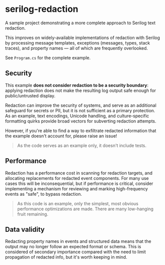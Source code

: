 # serilog-redaction

A sample project demonstrating a more complete approach to Serilog text redaction.

This improves on widely-available implementations of redaction with Serilog by processing message templates,
exceptions (messages, types, stack traces), and property names &mdash; all of which are frequently overlooked.

See `Program.cs` for the complete example.

## Security

This example **does not consider redaction to be a security boundary**: applying redaction does not make the
resulting log output safe enough for public/untrusted display.

Redaction can improve the security of systems, and serve as an additional safeguard for secrets or PII, but it
is not sufficient as a primary protection. As an example, text encodings, Unicode handling, and culture-specific
formatting quirks provide broad vectors for subverting redaction attempts.

However, if you're able to find a way to exfiltrate redacted information that the example doesn't account for,
please raise an issue!

> As the code serves as an example only, it doesn't include tests.

## Performance

Redaction has a performance cost in scanning for redaction targets, and allocating replacements for redacted event
components. For many use cases this will be inconsequential, but if performance is critical, consider implementing
a mechanism for reviewing and marking high-frequency events as "safe", to bypass redaction.

> As this code is an example, only the simplest, most obvious performance optimizations are made. There are many
> low-hanging fruit remaining.

## Data validity

Redacting property names in events and structured data means that the output may no longer follow an expected format
or schema. This is considered of secondary importance compared with the need to limit propagation of redacted info, but
it's worth keeping in mind.
